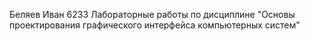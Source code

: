 Беляев Иван 6233
Лабораторные работы по дисциплине "Основы проектирования графического интерфейса компьютерных систем"
